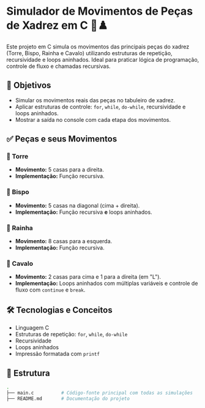 # Simulador de Movimentos de Peças de Xadrez em C 🧠♟️

Este projeto em C simula os movimentos das principais peças do xadrez (Torre, Bispo, Rainha e Cavalo) utilizando estruturas de repetição, recursividade e loops aninhados. Ideal para praticar lógica de programação, controle de fluxo e chamadas recursivas.

## 🎯 Objetivos

- Simular os movimentos reais das peças no tabuleiro de xadrez.
- Aplicar estruturas de controle: `for`, `while`, `do-while`, recursividade e loops aninhados.
- Mostrar a saída no console com cada etapa dos movimentos.

## ✅ Peças e seus Movimentos

### 🔹 Torre
- **Movimento:** 5 casas para a direita.
- **Implementação:** Função recursiva.

### 🔹 Bispo
- **Movimento:** 5 casas na diagonal (cima + direita).
- **Implementação:** Função recursiva **e** loops aninhados.

### 🔹 Rainha
- **Movimento:** 8 casas para a esquerda.
- **Implementação:** Função recursiva.

### 🔹 Cavalo
- **Movimento:** 2 casas para cima e 1 para a direita (em "L").
- **Implementação:** Loops aninhados com múltiplas variáveis e controle de fluxo com `continue` e `break`.

## 🛠️ Tecnologias e Conceitos

- Linguagem C
- Estruturas de repetição: `for`, `while`, `do-while`
- Recursividade
- Loops aninhados
- Impressão formatada com `printf`

## 📂 Estrutura

```bash
.
├── main.c          # Código-fonte principal com todas as simulações
├── README.md       # Documentação do projeto
